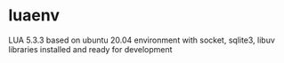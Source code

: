 # luaenv

LUA 5.3.3 based on ubuntu 20.04 environment with socket, sqlite3, libuv libraries installed and ready for development
